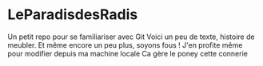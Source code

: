 LeParadisdesRadis
=================

Un petit repo pour se familiariser avec Git
Voici un peu de texte, histoire de meubler.
Et même encore un peu plus, soyons fous ! J'en profite même pour modifier depuis ma machine locale
Ca gère le poney cette connerie
